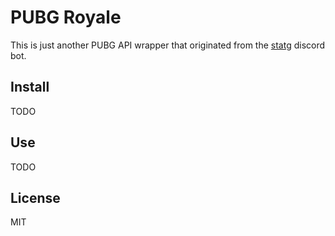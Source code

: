 # PUBG Royale
This is just another PUBG API wrapper that originated from the [statg](https://github.com/kuper-adrian/statg-bot) discord bot.

## Install
TODO

## Use
TODO

## License
MIT